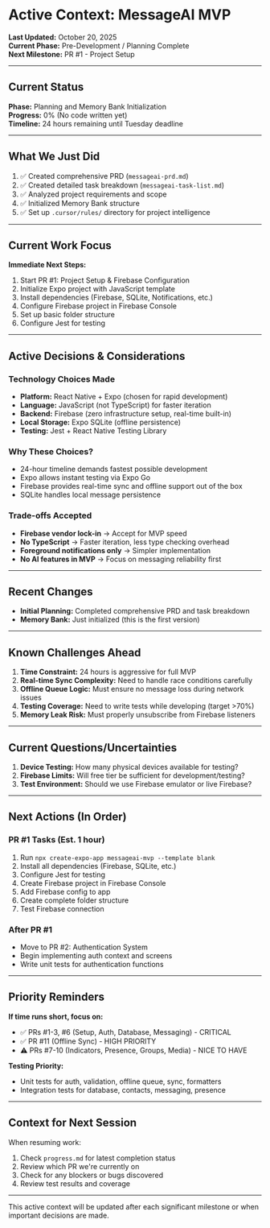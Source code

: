 # Active Context: MessageAI MVP

**Last Updated:** October 20, 2025  
**Current Phase:** Pre-Development / Planning Complete  
**Next Milestone:** PR #1 - Project Setup

---

## Current Status

**Phase:** Planning and Memory Bank Initialization  
**Progress:** 0% (No code written yet)  
**Timeline:** 24 hours remaining until Tuesday deadline

---

## What We Just Did

1. ✅ Created comprehensive PRD (`messageai-prd.md`)
2. ✅ Created detailed task breakdown (`messageai-task-list.md`)
3. ✅ Analyzed project requirements and scope
4. ✅ Initialized Memory Bank structure
5. ✅ Set up `.cursor/rules/` directory for project intelligence

---

## Current Work Focus

**Immediate Next Steps:**
1. Start PR #1: Project Setup & Firebase Configuration
2. Initialize Expo project with JavaScript template
3. Install dependencies (Firebase, SQLite, Notifications, etc.)
4. Configure Firebase project in Firebase Console
5. Set up basic folder structure
6. Configure Jest for testing

---

## Active Decisions & Considerations

### Technology Choices Made
- **Platform:** React Native + Expo (chosen for rapid development)
- **Language:** JavaScript (not TypeScript) for faster iteration
- **Backend:** Firebase (zero infrastructure setup, real-time built-in)
- **Local Storage:** Expo SQLite (offline persistence)
- **Testing:** Jest + React Native Testing Library

### Why These Choices?
- 24-hour timeline demands fastest possible development
- Expo allows instant testing via Expo Go
- Firebase provides real-time sync and offline support out of the box
- SQLite handles local message persistence

### Trade-offs Accepted
- **Firebase vendor lock-in** → Accept for MVP speed
- **No TypeScript** → Faster iteration, less type checking overhead
- **Foreground notifications only** → Simpler implementation
- **No AI features in MVP** → Focus on messaging reliability first

---

## Recent Changes

- **Initial Planning:** Completed comprehensive PRD and task breakdown
- **Memory Bank:** Just initialized (this is the first version)

---

## Known Challenges Ahead

1. **Time Constraint:** 24 hours is aggressive for full MVP
2. **Real-time Sync Complexity:** Need to handle race conditions carefully
3. **Offline Queue Logic:** Must ensure no message loss during network issues
4. **Testing Coverage:** Need to write tests while developing (target >70%)
5. **Memory Leak Risk:** Must properly unsubscribe from Firebase listeners

---

## Current Questions/Uncertainties

1. **Device Testing:** How many physical devices available for testing?
2. **Firebase Limits:** Will free tier be sufficient for development/testing?
3. **Test Environment:** Should we use Firebase emulator or live Firebase?

---

## Next Actions (In Order)

### PR #1 Tasks (Est. 1 hour)
1. Run `npx create-expo-app messageai-mvp --template blank`
2. Install all dependencies (Firebase, SQLite, etc.)
3. Configure Jest for testing
4. Create Firebase project in Firebase Console
5. Add Firebase config to app
6. Create complete folder structure
7. Test Firebase connection

### After PR #1
- Move to PR #2: Authentication System
- Begin implementing auth context and screens
- Write unit tests for authentication functions

---

## Priority Reminders

**If time runs short, focus on:**
- ✅ PRs #1-3, #6 (Setup, Auth, Database, Messaging) - CRITICAL
- ✅ PR #11 (Offline Sync) - HIGH PRIORITY
- ⚠️ PRs #7-10 (Indicators, Presence, Groups, Media) - NICE TO HAVE

**Testing Priority:**
- Unit tests for auth, validation, offline queue, sync, formatters
- Integration tests for database, contacts, messaging, presence

---

## Context for Next Session

When resuming work:
1. Check `progress.md` for latest completion status
2. Review which PR we're currently on
3. Check for any blockers or bugs discovered
4. Review test results and coverage

---

This active context will be updated after each significant milestone or when important decisions are made.

